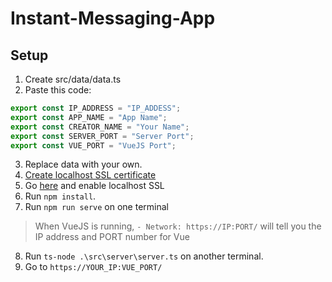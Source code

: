 # Instant-Messaging-App

## Setup

1. Create src/data/data.ts
2. Paste this code:

```ts
export const IP_ADDRESS = "IP_ADDESS";
export const APP_NAME = "App Name";
export const CREATOR_NAME = "Your Name";
export const SERVER_PORT = "Server Port";
export const VUE_PORT = "VueJS Port";
```

3. Replace data with your own.
4. [Create localhost SSL certificate](https://www.section.io/engineering-education/how-to-get-ssl-https-for-localhost/)
5. Go [here](chrome://flags/#allow-insecure-localhost) and enable localhost SSL
6. Run `npm install`.
7. Run `npm run serve` on one terminal

> When VueJS is running, `- Network: https://IP:PORT/` will tell you the IP address and PORT number for Vue

8. Run `ts-node .\src\server\server.ts` on another terminal.
9. Go to `https://YOUR_IP:VUE_PORT/`
